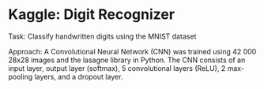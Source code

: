 # Kaggle: Digit Recognizer

Task: Classify handwritten digits using the MNIST dataset

Approach: A Convolutional Neural Network (CNN) was trained using 42 000 28x28 images and the lasagne library in Python. The CNN consists of an input layer, output layer (softmax), 5 convolutional layers (ReLU), 2 max-pooling layers, and a dropout layer.
